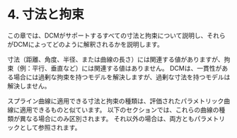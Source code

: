 # 4. 寸法と拘束

この章では、DCMがサポートするすべての寸法と拘束について説明し、それらがDCMによってどのように解釈されるかを説明します。

寸法（距離、角度、半径、または曲線の長さ）には関連する値がありますが、拘束（例：平行、垂直など）には関連する値はありません。
DCMは、一貫性がある場合には過剰な拘束を持つモデルを解決しますが、過剰な寸法を持つモデルは解決しません。

スプライン曲線に適用できる寸法と拘束の種類は、評価されたパラメトリック曲線に適用できるものと似ています。
以下のセクションでは、これらの曲線の種類が異なる場合にのみ区別されます。
それ以外の場合は、両方ともパラメトリックとして参照されます。
